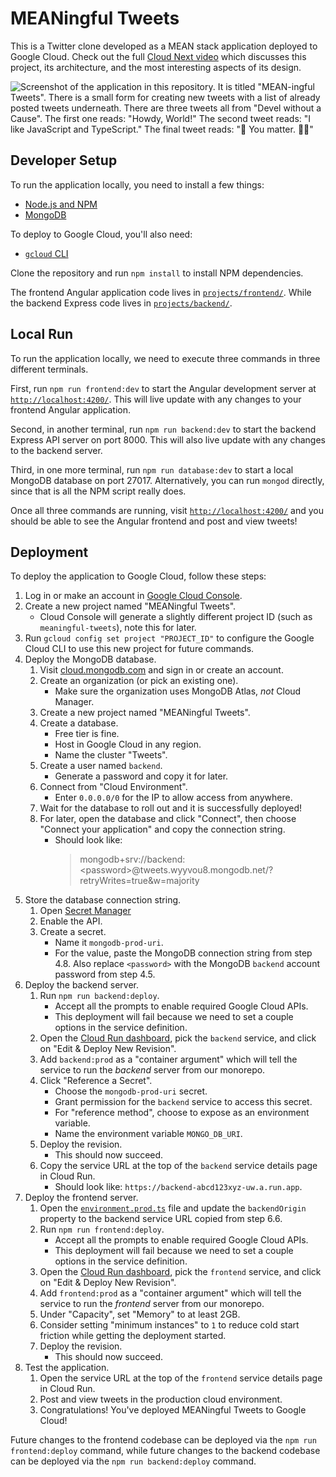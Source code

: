 # MEANingful Tweets

This is a Twitter clone developed as a MEAN stack application deployed to Google
Cloud. Check out the full
[Cloud Next video](https://cloud.withgoogle.com/next/catalog?session=BLD212#build)
which discusses this project, its architecture, and the most interesting aspects
of its design.

![Screenshot of the application in this repository. It is titled
"MEAN-ingful Tweets". There is a small form for creating new tweets with a list
of already posted tweets underneath. There are three tweets all from
"Devel without a Cause". The first one reads: "Howdy, World!" The second tweet
reads: "I like JavaScript *and* TypeScript." The final tweet reads: "🫵 You
matter. 🤜🤛"](demo.png)

## Developer Setup

To run the application locally, you need to install a few things:

*   [Node.js and NPM](https://nodejs.org/en/download/)
*   [MongoDB](https://www.mongodb.com/docs/manual/installation/)

To deploy to Google Cloud, you'll also need:

*   [`gcloud` CLI](https://cloud.google.com/sdk/docs/install)

Clone the repository and run `npm install` to install NPM dependencies.

The frontend Angular application code lives in
[`projects/frontend/`](/projects/frontend/). While the backend Express code lives
in [`projects/backend/`](/projects/backend/).

## Local Run

To run the application locally, we need to execute three commands in three
different terminals.

First, run `npm run frontend:dev` to start the Angular development server at
[`http://localhost:4200/`](http://localhost:4200/). This will live update with
any changes to your frontend Angular application.

Second, in another terminal, run `npm run backend:dev` to start the backend
Express API server on port 8000. This will also live update with any changes to
the backend server.

Third, in one more terminal, run `npm run database:dev` to start a local MongoDB
database on port 27017. Alternatively, you can run `mongod` directly, since that
is all the NPM script really does.

Once all three commands are running, visit
[`http://localhost:4200/`](http://localhost:4200/) and you should be able to see
the Angular frontend and post and view tweets!

## Deployment

To deploy the application to Google Cloud, follow these steps:

1.  Log in or make an account in
    [Google Cloud Console](https://console.cloud.google.com/).
1.  Create a new project named "MEANingful Tweets".
    *   Cloud Console will generate a slightly different project ID
        (such as `meaningful-tweets`), note this for later.
1.  Run `gcloud config set project "PROJECT_ID"` to configure the Google Cloud
    CLI to use this new project for future commands.
1.  Deploy the MongoDB database.
    1.  Visit [cloud.mongodb.com](https://cloud.mongodb.com/) and sign in or
        create an account.
    1.  Create an organization (or pick an existing one).
        *   Make sure the organization uses MongoDB Atlas, _not_ Cloud Manager.
    1.  Create a new project named "MEANingful Tweets".
    1.  Create a database.
        *   Free tier is fine.
        *   Host in Google Cloud in any region.
        *   Name the cluster "Tweets".
    1.  Create a user named `backend`.
        *   Generate a password and copy it for later.
    1.  Connect from "Cloud Environment".
        *   Enter `0.0.0.0/0` for the IP to allow access from anywhere.
    1.  Wait for the database to roll out and it is successfully deployed!
    1.  For later, open the database and click "Connect", then choose
        "Connect your application" and copy the connection string.
        *   Should look like:
            > mongodb+srv://backend:&lt;password&gt;@tweets.wyyvou8.mongodb.net/?retryWrites=true&w=majority
1.  Store the database connection string.
    1.  Open
        [Secret Manager](https://console.cloud.google.com/security/secret-manager)
    1.  Enable the API.
    1.  Create a secret.
        *   Name it `mongodb-prod-uri`.
        *   For the value, paste the MongoDB connection string from step 4.8.
            Also replace `<password>` with the MongoDB `backend` account
            password from step 4.5.
1.  Deploy the backend server.
    1.  Run `npm run backend:deploy`.
        *   Accept all the prompts to enable required Google Cloud APIs.
        *   This deployment will fail because we need to set a couple options in
            the service definition.
    1.  Open the [Cloud Run dashboard](https://console.cloud.google.com/run),
        pick the `backend` service, and click on "Edit & Deploy New Revision".
    1.  Add `backend:prod` as a "container argument" which will tell the service
        to run the _backend_ server from our monorepo.
    1.  Click "Reference a Secret".
        *   Choose the `mongodb-prod-uri` secret.
        *   Grant permission for the `backend` service to access this secret.
        *   For "reference method", choose to expose as an environment variable.
        *   Name the environment variable `MONGO_DB_URI`.
    1.  Deploy the revision.
        *   This should now succeed.
    1.  Copy the service URL at the top of the `backend` service details page
        in Cloud Run.
        *   Should look like: `https://backend-abcd123xyz-uw.a.run.app`.
1.  Deploy the frontend server.
    1.  Open the
        [`environment.prod.ts`](/projects/frontend/src/environments/environment.prod.ts)
        file and update the `backendOrigin` property to the backend service URL
        copied from step 6.6.
    1.  Run `npm run frontend:deploy`.
        *   Accept all the prompts to enable required Google Cloud APIs.
        *   This deployment will fail because we need to set a couple options in
            the service definition.
    1.  Open the [Cloud Run dashboard](https://console.cloud.google.com/run),
        pick the `frontend` service, and click on "Edit & Deploy New Revision".
    1.  Add `frontend:prod` as a "container argument" which will tell the
        service to run the _frontend_ server from our monorepo.
    1.  Under "Capacity", set "Memory" to at least 2GB.
    1.  Consider setting "minimum instances" to `1` to reduce cold start
        friction while getting the deployment started.
    1.  Deploy the revision.
        *   This should now succeed.
1.  Test the application.
    1.  Open the service URL at the top of the `frontend` service details page
        in Cloud Run.
    1.  Post and view tweets in the production cloud environment.
    1.  Congratulations! You've deployed MEANingful Tweets to Google Cloud!

Future changes to the frontend codebase can be deployed via the
`npm run frontend:deploy` command, while future changes to the backend codebase
can be deployed via the `npm run backend:deploy` command.
